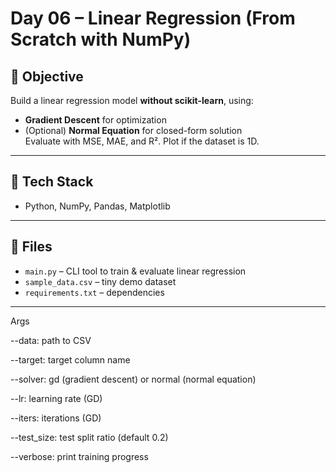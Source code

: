 # Day 06 – Linear Regression (From Scratch with NumPy)

## 📌 Objective
Build a linear regression model **without scikit-learn**, using:
- **Gradient Descent** for optimization
- (Optional) **Normal Equation** for closed-form solution  
Evaluate with MSE, MAE, and R². Plot if the dataset is 1D.

---

## 🧰 Tech Stack
- Python, NumPy, Pandas, Matplotlib

---

## 📁 Files
- `main.py` – CLI tool to train & evaluate linear regression
- `sample_data.csv` – tiny demo dataset
- `requirements.txt` – dependencies

---



Args

--data: path to CSV

--target: target column name

--solver: gd (gradient descent) or normal (normal equation)

--lr: learning rate (GD)

--iters: iterations (GD)

--test_size: test split ratio (default 0.2)

--verbose: print training progress